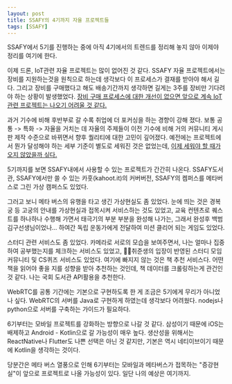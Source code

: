 ```yaml
---
layout: post
title: SSAFY의 4기까지 자율 프로젝트들
tags: [SSAFY] 
---
```


SSAFY에서 5기를 진행하는 중에 아직 4기에서의 트렌드를 정리해 놓지 않아 이제야 정리를 여기에 한다.

이제 드론, IoT관련 자율 프로젝트는 많이 없어진 것 같다. SSAFY 자율 프로젝트에서는 장비를 지원하는것을 원칙으로 하는데 생각보다 이 프로세스가 결재를 받아야 해서 길다. 그리고 장비를 구매했다고 해도 배송기간까지 생각하면 길게는 3주를 장비만 기다려야 하는 상황이 발생했었다.  <u>장비 구매 프로세스에 대한 개선이 없으면 앞으로 계속 IoT관련 프로젝트는 나오기 어려울 것 같다.</u> 

과거 기수에 비해 후반부로 갈 수록 취업에 더 포커싱을 하는 경향이 강해 졌다. 보통 공통 -> 특화 -> 자율을 거치는 데 자율의 주제들이 이전 기수에 비해 거의 커뮤니티 게시판 제작 수준으로 바뀌면서 향후 퀄리티에 대한 고민이 깊어졌다. 예전에는 프로젝트에서 뭔가 달성해야 하는 세부 기준이 별도로 세워진 것은 없었는데, <u>이제 세워야 할 때가 오지 않았을까 싶다.</u> 

5기까지를 보면 SSAFY내에서 사용할 수 있는 프로젝트가 간간히 나온다. SSAFY도서관, SSAFY에서만 쓸 수 있는 카훗(kahoot.it)의 커버버전, SSAFY의 켐퍼스를 메타버스로 그린 가상 캠퍼스도 있었다. 

그러고 보니 메타 버스의 유행을 타고 생긴 가상현실도 좀 있었다. 눈에 띄는 것은 경복궁 등 고궁의 안내를 가상현실과 접목시켜 서비스하는 것도 있었고, 교육 컨텐츠로 퀘스트를 하나하나 수행해 가면서 태극기의 부분 부분을 완성해 나가는, 그래서 완성후 백범 김구선생님이었나... 하여간 독립 운동가에게 전달하여 미션 클리어 되는 게임도 있었다. 

스터디 관련 서비스도 좀 있었다. 카메라로 서로의 모습을 보여주면서, 나는 얼마나 집중하여 공부했는지를 체크하는 서비스도 있었고, 취준생의 입장이 반영된 스터디 모임 커뮤니티 및 CS퀴즈 서비스도 있었다. 여기에 빠지지 않는 것은 책 추천 서비스다. 어떤 책을 읽어야 좋을 지를 성향을 받아 추천하는 것인데, 책 데이터를 크롤링하는게 관건인 것 같다. 나는 국회 도서관 API활용을 추천한다. 

WebRTC를 공통 기간에는 기본으로 구현하도록 한 게 조금은 5기에게 무리가 아니었나 싶다. WebRTC의 서버를 Java로 구현하게 하였는데 생각보다 어려웠다. nodejs나 python으로 서버를 구축하는 가이드가 필요하다.

6기부터는 모바일 프로젝트를 강화하는 방향으로 나갈 것 같다. 삼성이기 때문에 iOS는 배제하고 Android - Kotlin으로 갈 가능성이 매우 높다. 생산성을 위해서는 ReactNative나 Flutter도 나쁜 선택은 아닌 것 같지만, 기본은 역시 네티이브이기 때문에 Kotlin을 생각하는 것이다.  

당분간은 메타 버스 열풍으로 인해 6기부터는 모바일과 메타버스가 접목하는 "증강현실"이 앞으로 프로젝트로 나올 가능성이 있다. 일단 나의 예상은 여기까지. 

